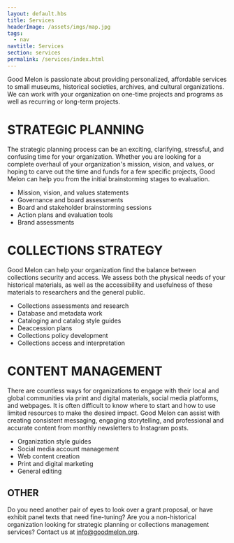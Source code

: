 ```yaml
--- 
layout: default.hbs
title: Services
headerImage: /assets/imgs/map.jpg
tags:
  - nav
navtitle: Services
section: services
permalink: /services/index.html
--- 
```


Good Melon is passionate about providing personalized, affordable services to small museums, historical societies, archives, and cultural organizations. We can work with your organization on one-time projects and programs as well as recurring or long-term projects.


# STRATEGIC PLANNING

The strategic planning process can be an exciting, clarifying, stressful, and confusing time for your organization. Whether you are looking for a complete overhaul of your organization's mission, vision, and values, or hoping to carve out the time and funds for a few specific projects, Good Melon can help you from the initial brainstorming stages to evaluation.

- Mission, vision, and values statements
- Governance and board assessments
- Board and stakeholder brainstorming sessions
- Action plans and evaluation tools
- Brand assessments


# COLLECTIONS STRATEGY

Good Melon can help your organization find the balance between collections security and access. We assess both the physical needs of your historical materials, as well as the accessibility and usefulness of these materials to researchers and the general public.

- Collections assessments and research
- Database and metadata work
- Cataloging and catalog style guides
- Deaccession plans
- Collections policy development
- Collections access and interpretation


# CONTENT MANAGEMENT

There are countless ways for organizations to engage with their local and global communities via print and digital materials, social media platforms, and webpages. It is often difficult to know where to start and how to use limited resources to make the desired impact. Good Melon can assist with creating consistent messaging, engaging storytelling, and professional and accurate content from monthly newsletters to Instagram posts.

- Organization style guides
- Social media account management
- Web content creation
- Print and digital marketing
- General editing


## OTHER

Do you need another pair of eyes to look over a grant proposal, or have exhibit panel texts that need fine-tuning? Are you a non-historical organization looking for strategic planning or collections management services? Contact us at <info@goodmelon.org>.
